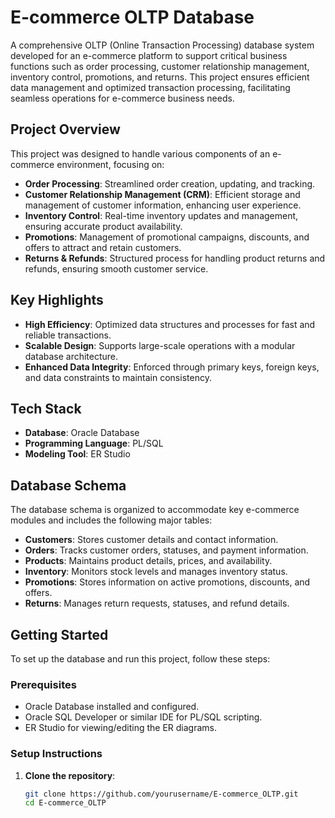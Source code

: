 # E-commerce OLTP Database

A comprehensive OLTP (Online Transaction Processing) database system developed for an e-commerce platform to support critical business functions such as order processing, customer relationship management, inventory control, promotions, and returns. This project ensures efficient data management and optimized transaction processing, facilitating seamless operations for e-commerce business needs.

## Project Overview

This project was designed to handle various components of an e-commerce environment, focusing on:
- **Order Processing**: Streamlined order creation, updating, and tracking.
- **Customer Relationship Management (CRM)**: Efficient storage and management of customer information, enhancing user experience.
- **Inventory Control**: Real-time inventory updates and management, ensuring accurate product availability.
- **Promotions**: Management of promotional campaigns, discounts, and offers to attract and retain customers.
- **Returns & Refunds**: Structured process for handling product returns and refunds, ensuring smooth customer service.

## Key Highlights
- **High Efficiency**: Optimized data structures and processes for fast and reliable transactions.
- **Scalable Design**: Supports large-scale operations with a modular database architecture.
- **Enhanced Data Integrity**: Enforced through primary keys, foreign keys, and data constraints to maintain consistency.

## Tech Stack

- **Database**: Oracle Database
- **Programming Language**: PL/SQL
- **Modeling Tool**: ER Studio

## Database Schema

The database schema is organized to accommodate key e-commerce modules and includes the following major tables:
- **Customers**: Stores customer details and contact information.
- **Orders**: Tracks customer orders, statuses, and payment information.
- **Products**: Maintains product details, prices, and availability.
- **Inventory**: Monitors stock levels and manages inventory status.
- **Promotions**: Stores information on active promotions, discounts, and offers.
- **Returns**: Manages return requests, statuses, and refund details.

## Getting Started

To set up the database and run this project, follow these steps:

### Prerequisites
- Oracle Database installed and configured.
- Oracle SQL Developer or similar IDE for PL/SQL scripting.
- ER Studio for viewing/editing the ER diagrams.

### Setup Instructions
1. **Clone the repository**:
   ```bash
   git clone https://github.com/yourusername/E-commerce_OLTP.git
   cd E-commerce_OLTP
